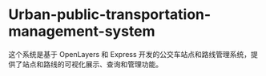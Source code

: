 # Urban-public-transportation-management-system
这个系统是基于 OpenLayers 和 Express 开发的公交车站点和路线管理系统，提供了站点和路线的可视化展示、查询和管理功能。

